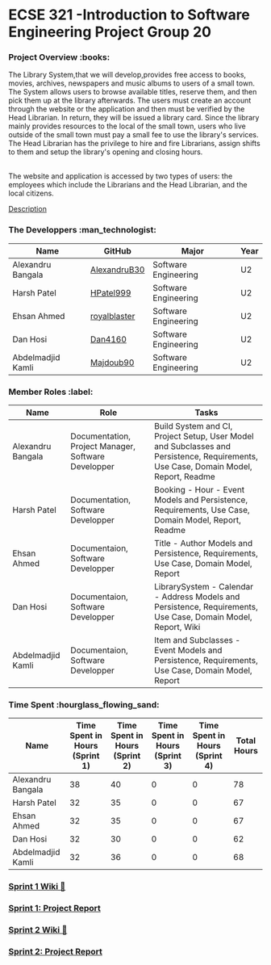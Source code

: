 # ECSE 321 -Introduction to Software Engineering Project Group 20

<h3> Project Overview :books:</h3>

The Library System,that we will develop,provides free access to books, movies, archives, newspapers and music albums to users of a small town. The System allows users to browse available titles, reserve them, and then pick them up at the library afterwards. The users must create an account through the website or the application and then must be verified by the Head Librarian. In return, they will be issued a library card. Since the library mainly provides resources to the local of the small town, users who live outside of the small town must pay a small fee to use the library's services. The Head Librarian has the privilege to hire and fire Librarians, assign shifts to them and setup the library's opening and closing hours.<br/><br/>

The website and application is accessed by two types of users: the employees which include the Librarians and the Head Librarian, and the local citizens.

 [Description](https://github.com/McGill-ECSE321-Fall2021/project-group-20/blob/main/Project%20Wiki/Description/ECSE321_Project_Description.pdf)
 
<h3> The Developpers :man_technologist: </h3> 

|Name   | GitHub  | Major  | Year  |
|---|---|---|---|
|  Alexandru Bangala | [AlexandruB30](https://github.com/AlexandruB30)  | Software Engineering  |  U2 |
|  Harsh Patel|  [HPatel999](https://github.com/HPatel999) | Software Engineering  | U2  |
|  Ehsan Ahmed |  [royalblaster](https://github.com/royalblaster) | Software Engineering  |  U2 |
|  Dan Hosi | [Dan4160](https://github.com/Danh4160)  | Software Engineering  | U2  |
|  Abdelmadjid Kamli | [Majdoub90](https://github.com/Majdoub90)  |Software Engineering   |   U2|

<h3> Member Roles :label:</h3>


|  Name | Role  |  Tasks |
|---|---|---|
| Alexandru Bangala  | Documentation, Project Manager, Software Developper | Build System and CI, Project Setup, User Model and Subclasses and Persistence, Requirements, Use Case, Domain Model, Report, Readme|
|  Harsh Patel | Documentation, Software Developper| Booking - Hour - Event Models and Persistence, Requirements, Use Case, Domain Model, Report, Readme|
| Ehsan Ahmed  |  Documentaion, Software Developper| Title - Author Models and Persistence, Requirements, Use Case, Domain Model, Report|
|  Dan Hosi |   Documentaion, Software Developper| LibrarySystem - Calendar - Address Models and Persistence, Requirements, Use Case, Domain Model, Report, Wiki|
|  Abdelmadjid Kamli |   Documentaion, Software Developper| Item and Subclasses - Event Models and Persistence, Requirements, Use Case, Domain Model, Report|

<h3> Time Spent :hourglass_flowing_sand: </h3>

|  Name | Time Spent in Hours (Sprint 1)  |Time Spent in Hours (Sprint 2)|Time Spent in Hours (Sprint 3)|Time Spent in Hours (Sprint 4)| Total Hours  |
|---|---|---|---|---|---|
|  Alexandru Bangala |  38|40|0|0|   78|
| Harsh Patel   | 32 |35|0|0|  67 |
| Ehsan Ahmed  | 32 |35|0|0| 67 |
| Dan Hosi  | 32  |30|0|0|  62 |
| Abdelmadjid Kamli  | 32  |36|0|0| 68  |


[<h3> Sprint 1 Wiki 🏃</h3>](https://github.com/McGill-ECSE321-Fall2021/project-group-20/wiki/Sprint-1-🏃)

[<h3>Sprint 1: Project Report</h3>](https://github.com/McGill-ECSE321-Fall2021/project-group-20/wiki/Sprint-1-Report)

[<h3> Sprint 2 Wiki 🏃</h3>](https://github.com/McGill-ECSE321-Fall2021/project-group-20/wiki/Sprint-2-%F0%9F%8F%83%E2%80%8D%E2%99%80%EF%B8%8F)

[<h3> Sprint 2: Project Report</h3>](https://github.com/McGill-ECSE321-Fall2021/project-group-20/wiki/Sprint-2-Project-Report)
